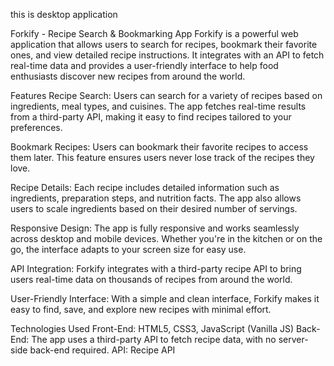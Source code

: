 this is desktop application

Forkify - Recipe Search & Bookmarking App
Forkify is a powerful web application that allows users to search for recipes, bookmark their favorite ones, and view detailed recipe instructions. It integrates with an API to fetch real-time data and provides a user-friendly interface to help food enthusiasts discover new recipes from around the world.

Features
Recipe Search: Users can search for a variety of recipes based on ingredients, meal types, and cuisines. The app fetches real-time results from a third-party API, making it easy to find recipes tailored to your preferences.

Bookmark Recipes: Users can bookmark their favorite recipes to access them later. This feature ensures users never lose track of the recipes they love.

Recipe Details: Each recipe includes detailed information such as ingredients, preparation steps, and nutrition facts. The app also allows users to scale ingredients based on their desired number of servings.

Responsive Design: The app is fully responsive and works seamlessly across desktop and mobile devices. Whether you're in the kitchen or on the go, the interface adapts to your screen size for easy use.

API Integration: Forkify integrates with a third-party recipe API to bring users real-time data on thousands of recipes from around the world.

User-Friendly Interface: With a simple and clean interface, Forkify makes it easy to find, save, and explore new recipes with minimal effort.


Technologies Used
Front-End: HTML5, CSS3, JavaScript (Vanilla JS)
Back-End: The app uses a third-party API to fetch recipe data, with no server-side back-end required.
API: Recipe API
